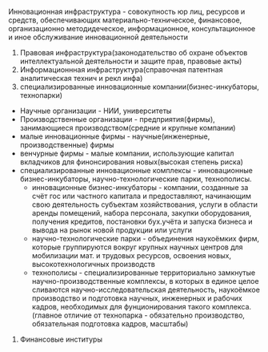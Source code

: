 Инновационная инфраструктура - совокупность юр лиц, ресурсов и средств, обеспечивающих материально-техническое, финансовое, организационно методидеческое, информационное, консультационное и иное обслуживание инновационной деятельности
1. Правовая инфраструктура(законодательство об охране объектов интеллектуальной деятельности и защите прав, правовые акты)
2. Информационнная инфраструктура(справочная патентная аналитическая технич и рекл инфа)
3. специализированные инновационные компании(бизнес-инкубаторы, технопарки)
  - Научные организации - НИИ, университеты
  - Производственные организации - предприятия(фирмы), занимающиеся производством(средние и крупные компании)
  - малые инновационные фирмы - научные(инженерные, производственные) фирмы
  - венчурные фирмы - малые компании, использующие капитал вкладчиков для финонсирования новых(высокая степень риска)
  - специализированные инновационные комплексы - инновационные бизнес-инкубаторы, научно-технологические парки, технополисы.
    - инновационные бизнес-инкубаторы - компании, созданные за счёт гос или частного капитала и предоставляют, начинающим свою деятельность субъектам хозяйствования, услуги в области аренды помещений, набора персонала, закупки оборудования, получения кредитов, постановки бух.учёта и запуска бизнеса и вывода на рынок новой продукции или услуги
    - научно-технологические парки - объединения наукоёмких фирм, которые группируются вокруг крупных научных центров для мобилизации мат. и трудовых ресурсов, освоения новых, высокотехнологичных производств
    - технополисы - специализированные территориально замкнутые научно-производственные комплексы, в которых в единое целое сливаются научно-исследовательская деятельность, наукоёмкое производство и подготовка научных, инженерных и рабочих кадров, необходимых для фунционирования такого комплекса.(главное отличие от технопарка - обязательно производство, обязательная подготовка кадров, масштабы)
1. Финансовые институры